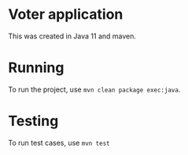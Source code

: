 # Voter application
This was created in Java 11 and maven.

# Running
To run the project, use `mvn clean package exec:java`.

# Testing
To run test cases, use `mvn test`
